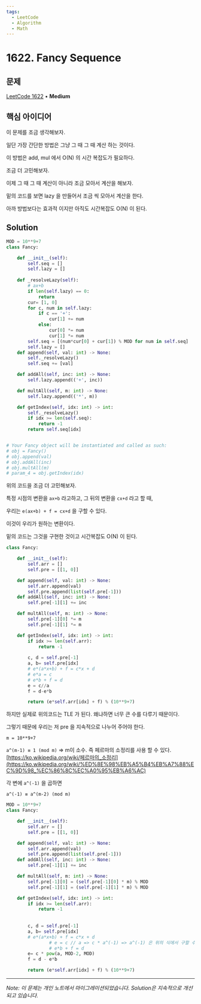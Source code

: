 ```yaml
---
tags:
  - LeetCode
  - Algorithm
  - Math
---
```


# 1622. Fancy Sequence

## 문제

[LeetCode 1622](https://leetcode.com/problems/fancy-sequence/) • **Medium**

## 핵심 아이디어

이 문제를 조금 생각해보자.

  

일단 가장 간단한 방법은 그냥 그 때 그 때 계산 하는 것이다.

이 방법은 add, mul 에서 O(N) 의 시간 복잡도가 필요하다.

  

조금 더 고민해보자.

  

이제 그 때 그 때 계산이 아니라 조금 모아서 계산을 해보자.

밑의 코드를 보면 lazy 을 만들어서 조금 씩 모아서 계산을 한다.

아까 방법보다는 효과적 이지만 아직도 시간복잡도 O(N) 이 된다.

## Solution

```python
MOD = 10**9+7
class Fancy:

    def __init__(self):
        self.seq = []
        self.lazy = []
    
    def _resolveLazy(self):
        # ax+b
        if len(self.lazy) == 0:
            return
        cur= [1, 0]
        for c, num in self.lazy:
            if c == '+':
                cur[1] += num
            else:
                cur[0] *= num
                cur[1] *= num
        self.seq = [(num*cur[0] + cur[1]) % MOD for num in self.seq]
        self.lazy = []
    def append(self, val: int) -> None:
        self._resolveLazy()
        self.seq += [val]

    def addAll(self, inc: int) -> None:
        self.lazy.append(('+', inc))

    def multAll(self, m: int) -> None:
        self.lazy.append(('*', m))

    def getIndex(self, idx: int) -> int:
        self._resolveLazy()
        if idx >= len(self.seq):
            return -1
        return self.seq[idx]


# Your Fancy object will be instantiated and called as such:
# obj = Fancy()
# obj.append(val)
# obj.addAll(inc)
# obj.multAll(m)
# param_4 = obj.getIndex(idx)
```

  

위의 코드을 조금 더 고민해보자.

특정 시점의 변환을 `ax+b` 라고하고, 그 뒤의 변환을 `cx+d` 라고 할 때,

우리는 `e(ax+b) + f = cx+d` 을 구할 수 있다.

이것이 우리가 원하는 변환이다.

밑의 코드는 그것을 구현한 것이고 시간복잡도 O(N) 이 된다.

```python
class Fancy:

    def __init__(self):
        self.arr = []
        self.pre = [[1, 0]]

    def append(self, val: int) -> None:
        self.arr.append(val)
        self.pre.append(list(self.pre[-1]))
    def addAll(self, inc: int) -> None:
        self.pre[-1][1] += inc

    def multAll(self, m: int) -> None:
        self.pre[-1][0] *= m
        self.pre[-1][1] *= m

    def getIndex(self, idx: int) -> int:
        if idx >= len(self.arr):
            return -1
			
        c, d = self.pre[-1]
        a, b= self.pre[idx]
        # e*(a*x+b) + f = c*x + d
		# e*a = c
		# e*b + f = d
        e = c//a
        f = d-e*b

        return (e*self.arr[idx] + f) % (10**9+7)
```

  

하지만 실제로 위의코드는 TLE 가 된다. 왜냐하면 너무 큰 수를 다루기 때문이다.

그렇기 때문에 우리는 저 pre 을 지속적으로 나누어 주어야 한다.

`m = 10**9+7`

`a^(m-1) ≡ 1 (mod m)` ⇒ m이 소수. 즉 페르마의 소정리를 사용 할 수 있다. [https://ko.wikipedia.org/wiki/페르마의_소정리](https://ko.wikipedia.org/wiki/%ED%8E%98%EB%A5%B4%EB%A7%88%EC%9D%98_%EC%86%8C%EC%A0%95%EB%A6%AC)

각 변에 `a^(-1)` 을 곱하면

`a^(-1) ≡ a^(m-2) (mod m)`

  

```python
MOD = 10**9+7
class Fancy:

    def __init__(self):
        self.arr = []
        self.pre = [[1, 0]]

    def append(self, val: int) -> None:
        self.arr.append(val)
        self.pre.append(list(self.pre[-1]))
    def addAll(self, inc: int) -> None:
        self.pre[-1][1] += inc

    def multAll(self, m: int) -> None:
        self.pre[-1][0] = (self.pre[-1][0] * m) % MOD
        self.pre[-1][1] = (self.pre[-1][1] * m) % MOD

    def getIndex(self, idx: int) -> int:
        if idx >= len(self.arr):
            return -1
			
        
        c, d = self.pre[-1]
        a, b= self.pre[idx]
        # e*(a*x+b) + f = c*x + d
				# e = c // a => c * a^(-1) => a^(-1) 은 위의 식에서 구할 수 있음
				# e*b + f = d
        e= c * pow(a, MOD-2, MOD)
        f = d - e*b

        return (e*self.arr[idx] + f) % (10**9+7)
```

---

*Note: 이 문제는 개인 노트에서 마이그레이션되었습니다. Solution은 지속적으로 개선되고 있습니다.*
